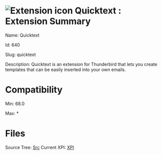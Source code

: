# ![Extension icon](https://addons.thunderbird.net/user-media/addon_icons/0/640-64.png?modified=1562617769) Quicktext : Extension Summary

Name: Quicktext

Id: 640

Slug: quicktext

Description: Quicktext is an extension for Thunderbird that lets you create templates that can be easily inserted into your own emails.


# Compatibility
Min: 68.0

Max: *

# Files

Source Tree: [Src](..\extensions-all\exts-tb68-comp\640-quicktext\src)
Current XPI: [XPI](..\extensions-all\exts-tb68-comp\640-quicktext\xpi)



